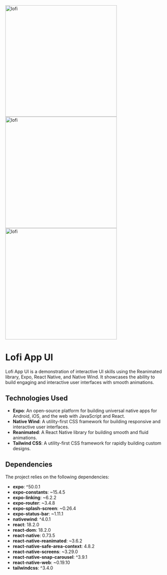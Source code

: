 <img src="https://i.ibb.co/BNwjKxy/lofi.jpg" alt="lofi" border="0" height=350px>
<img src="https://i.ibb.co/BNwjKxy/lofi.jpg" alt="lofi" border="0" height=350px>
<img src="https://i.ibb.co/BNwjKxy/lofi.jpg" alt="lofi" border="0" height=350px>

# Lofi App UI

Lofi App UI is a demonstration of interactive UI skills using the Reanimated library, Expo, React Native, and Native Wind. It showcases the ability to build engaging and interactive user interfaces with smooth animations.

## Technologies Used

- **Expo**: An open-source platform for building universal native apps for Android, iOS, and the web with JavaScript and React.
- **Native Wind**: A utility-first CSS framework for building responsive and interactive user interfaces.
- **Reanimated**: A React Native library for building smooth and fluid animations.
- **Tailwind CSS**: A utility-first CSS framework for rapidly building custom designs.

## Dependencies

The project relies on the following dependencies:

- **expo**: ^50.0.1
- **expo-constants**: ~15.4.5
- **expo-linking**: ~6.2.2
- **expo-router**: ~3.4.8
- **expo-splash-screen**: ~0.26.4
- **expo-status-bar**: ~1.11.1
- **nativewind**: ^4.0.1
- **react**: 18.2.0
- **react-dom**: 18.2.0
- **react-native**: 0.73.5
- **react-native-reanimated**: ~3.6.2
- **react-native-safe-area-context**: 4.8.2
- **react-native-screens**: ~3.29.0
- **react-native-snap-carousel**: ^3.9.1
- **react-native-web**: ~0.19.10
- **tailwindcss**: ^3.4.0
